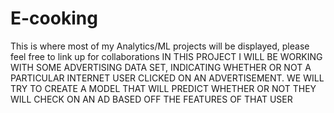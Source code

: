 # E-cooking




This is where most of my Analytics/ML projects will be displayed, please feel free to link up for collaborations
IN THIS PROJECT I WILL BE WORKING WITH SOME ADVERTISING DATA SET, INDICATING WHETHER OR NOT A PARTICULAR INTERNET USER CLICKED ON AN ADVERTISEMENT. WE WILL TRY TO CREATE A MODEL THAT WILL PREDICT WHETHER OR NOT THEY WILL CHECK ON AN AD BASED OFF THE FEATURES OF THAT USER
